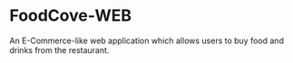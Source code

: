 # FoodCove-WEB
An E-Commerce-like web application which allows users to buy food and drinks from the restaurant.
